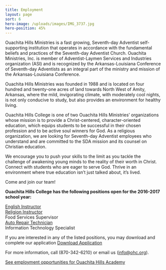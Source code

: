 ```yaml
---
title: Employment
layout: page
sort: 6
hero-image: /uploads/images/IMG_3737.jpg
hero-position: 45%
---
```

Ouachita Hills Ministries is a fast growing, Seventh-day Adventist self-supporting institution
that operates in accordance with the fundamental beliefs and practices of the Seventh-day
Adventist Church. Ouachita Ministries, Inc. is member of Adventist-Laymen Services and
Industries organization (ASI) and is recognized by the Arkansas-Louisiana Conference of
Seventh-day Adventists as an integral part of the ministry and mission of the Arkansas-Louisiana
Conference.

Ouachita Hills Ministries was founded in 1988 and is located on four hundred and twenty-one
acres of land towards North West of Amity, Arkansas, where the mild, invigorating climate,
with moderately cool nights, is not only conducive to study, but also provides an environment
for healthy living.

Ouachita Hills College is one of two Ouachita Hills Ministries’ organizations whose mission
is to provide a Christ-centered, character-oriented education, which equips students to be
successful in their chosen profession and to be active soul winners for God. As a religious
organization, we are looking for Seventh-day Adventist employees who understand and are
committed to the SDA mission and its counsel on Christian education.

We encourage you to push your skills to the limit as you tackle the challenge of awakening
young minds to the reality of their worth in Christ. Connect with students who are eager
to serve God. Thrive in an environment where true education isn’t just talked about, it’s
lived.

Come and join our team!

**Ouachita Hills College has the following positions open for the 2016-2017 school year:**  

[English Instructor](/uploads/documents/JSEnglishInstructor.pdf)  
[Religion Instructor](/uploads/documents/JSReligionInstructor.pdf)   
Food Services Supervisor  
[Auto Repair Technician](/uploads/documents/JSAutoRepair.pdf)  
Information Technology Specialist  

 If you are interested in any of the listed positions, you may download and complete our application [Download Application](/uploads/documents/OHCStaffApp060518.pdf)

 For more information, call (870-342-6210) or email us (info@ohc.org).

 [See employment opportunities for Ouachita Hills Academy](http://www.ouachitahills.org/pages/academy/employment.html)
